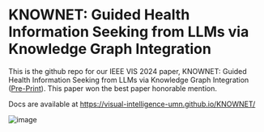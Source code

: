 # KNOWNET: Guided Health Information Seeking from LLMs via Knowledge Graph Integration

This is the github repo for our IEEE VIS 2024 paper, KNOWNET: Guided Health Information Seeking from LLMs via Knowledge Graph Integration ([Pre-Print](https://arxiv.org/abs/2407.13598)). This paper won the best paper honorable mention.

Docs are available at https://visual-intelligence-umn.github.io/KNOWNET/

![image](https://github.com/user-attachments/assets/dd1fe256-da49-44c0-8311-294802850f78)
